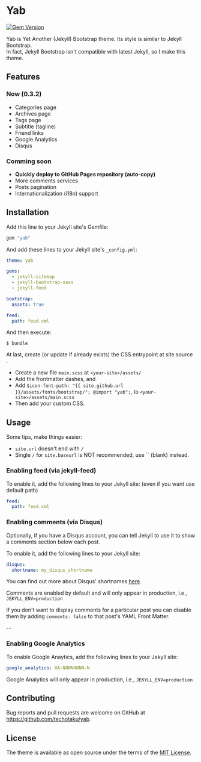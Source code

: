 # Yab

[![Gem Version](https://badge.fury.io/rb/yab.svg)](https://rubygems.org/gems/yab)

Yab is Yet Another (Jekyll) Bootstrap theme. Its style is similar to Jekyll Bootstrap.  
In fact, Jekyll Bootstrap isn't compatible with latest Jekyll, so I make this theme. 

## Features  

### Now (0.3.2)  

* Categories page  
* Archives page  
* Tags page  
* Subtitle (tagline)  
* Friend links  
* Google Analytics  
* Disqus  

### Comming soon  

* **Quickly deploy to GitHub Pages repository (auto-copy)**  
* More comments services
* Posts pagination  
* Internationalization (i18n) support

## Installation

Add this line to your Jekyll site's Gemfile:

```ruby
gem "yab"
```

And add these lines to your Jekyll site's `_config.yml`:

```yaml
theme: yab

gems:
  - jekyll-sitemap
  - jekyll-bootstrap-sass
  - jekyll-feed

bootstrap:
  assets: true

feed:
  path: feed.xml
```

And then execute:

    $ bundle

At last, create (or update if already exists) the CSS entrypoint at site source .
  - Create a new file `main.scss` at `<your-site>/assets/`
  - Add the frontmatter dashes, and
  - Add `$icon-font-path: "{{ site.github.url }}/assets/fonts/bootstrap/"; @import "yab";`, to `<your-site>/assets/main.scss`
  - Then add your custom CSS.

## Usage

Some tips, make things easier:  
* `site.url` doesn't end with `/`  
* Single `/` for `site.baseurl` is NOT recommended, use `` (blank) instead.  

### Enabling feed (via jekyll-feed)  

To enable it, add the following lines to your Jekyll site: (even if you want use default path)  

```yaml
feed:
  path: feed.xml
```

### Enabling comments (via Disqus)

Optionally, if you have a Disqus account, you can tell Jekyll to use it to show a comments section below each post.

To enable it, add the following lines to your Jekyll site:

```yaml
disqus:
  shortname: my_disqus_shortname
```

You can find out more about Disqus' shortnames [here](https://help.disqus.com/customer/portal/articles/466208).

Comments are enabled by default and will only appear in production, i.e., `JEKYLL_ENV=production`

If you don't want to display comments for a particular post you can disable them by adding `comments: false` to that post's YAML Front Matter.

--

### Enabling Google Analytics

To enable Google Anaytics, add the following lines to your Jekyll site:

```yaml
google_analytics: UA-NNNNNNNN-N
```

Google Analytics will only appear in production, i.e., `JEKYLL_ENV=production`  

## Contributing

Bug reports and pull requests are welcome on GitHub at https://github.com/techotaku/yab.

## License

The theme is available as open source under the terms of the [MIT License](http://opensource.org/licenses/MIT).

